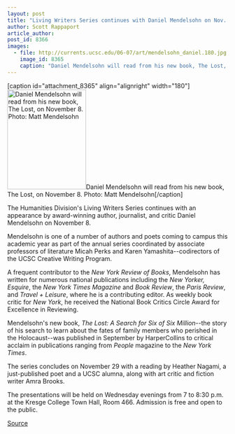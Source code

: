 ```yaml
---
layout: post
title: "Living Writers Series continues with Daniel Mendelsohn on Nov. 8"
author: Scott Rappaport
article_author: 
post_id: 8366
images:
  - file: http://currents.ucsc.edu/06-07/art/mendelsohn_daniel.180.jpg
    image_id: 8365
    caption: "Daniel Mendelsohn will read from his new book, The Lost, on November 8. Photo: Matt Mendelsohn"
---
```


[caption id="attachment_8365" align="alignright" width="180"]<a href="http://dev-ucsc-news.pantheonsite.io/wp-content/uploads/2006/11/mendelsohn_daniel.180.jpg"><img class="size-full wp-image-8365" src="http://dev-ucsc-news.pantheonsite.io/wp-content/uploads/2006/11/mendelsohn_daniel.180.jpg" alt="Daniel Mendelsohn will read from his new book, The Lost, on November 8. Photo: Matt Mendelsohn" width="180" height="228" /></a>Daniel Mendelsohn will read from his new book, The Lost, on November 8. Photo: Matt Mendelsohn[/caption]
<a name="content" id="content"></a>
<p>
  The Humanities Division's Living Writers Series continues with an appearance by award-winning author, journalist, and critic Daniel Mendelsohn on November 8.
</p>
<p>
  Mendelsohn is one of a number of authors and poets coming to campus this academic year as part of the annual series coordinated by associate professors of literature Micah Perks and Karen Yamashita--codirectors of the UCSC Creative Writing Program.
</p>
<p>
  A frequent contributor to the <i>New York Review of Books</i>, Mendelsohn has written for numerous national publications including the <i>New Yorker, Esquire</i>, the <i>New York Times Magazine</i> and <i>Book Review</i>, the <i>Paris Review</i>, and <i>Travel + Leisure</i>, where he is a contributing editor. As weekly book critic for <i>New York</i>, he received the National Book Critics Circle Award for Excellence in Reviewing.
</p>
<p>
  Mendelsohn's new book, <i>The Lost: A Search for Six of Six Million</i>--the story of his search to learn about the fates of family members who perished in the Holocaust--was published in September by HarperCollins to critical acclaim in publications ranging from <i>People</i> magazine to the <i>New York Times</i>.
</p>
<p>
  The series concludes on November 29 with a reading by Heather Nagami, a just-published poet and a UCSC alumna, along with art critic and fiction writer Amra Brooks.
</p>
<p>
  The presentations will be held on Wednesday evenings from 7 to 8:30 p.m. at the Kresge College Town Hall, Room 466. Admission is free and open to the public.
</p>
<p><a href="http://www1.ucsc.edu/currents/06-07/11-06/brief-mendelsohn.asp" title="Permalink to brief-mendelsohn">Source</a></p>
